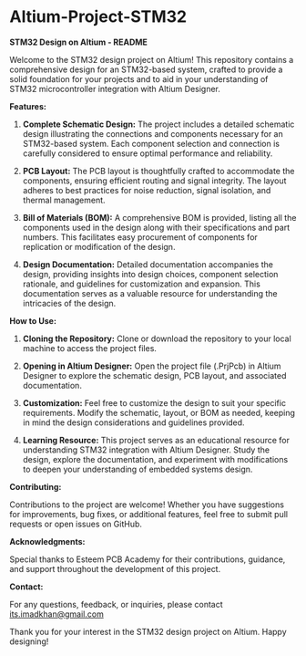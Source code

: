 # Altium-Project-STM32
**STM32 Design on Altium - README**

Welcome to the STM32 design project on Altium! This repository contains a comprehensive design for an STM32-based system, crafted to provide a solid foundation for your projects and to aid in your understanding of STM32 microcontroller integration with Altium Designer.

**Features:**

1. **Complete Schematic Design:** The project includes a detailed schematic design illustrating the connections and components necessary for an STM32-based system. Each component selection and connection is carefully considered to ensure optimal performance and reliability.

2. **PCB Layout:** The PCB layout is thoughtfully crafted to accommodate the components, ensuring efficient routing and signal integrity. The layout adheres to best practices for noise reduction, signal isolation, and thermal management.

3. **Bill of Materials (BOM):** A comprehensive BOM is provided, listing all the components used in the design along with their specifications and part numbers. This facilitates easy procurement of components for replication or modification of the design.

4. **Design Documentation:** Detailed documentation accompanies the design, providing insights into design choices, component selection rationale, and guidelines for customization and expansion. This documentation serves as a valuable resource for understanding the intricacies of the design.

**How to Use:**

1. **Cloning the Repository:** Clone or download the repository to your local machine to access the project files.

2. **Opening in Altium Designer:** Open the project file (.PrjPcb) in Altium Designer to explore the schematic design, PCB layout, and associated documentation.

3. **Customization:** Feel free to customize the design to suit your specific requirements. Modify the schematic, layout, or BOM as needed, keeping in mind the design considerations and guidelines provided.

4. **Learning Resource:** This project serves as an educational resource for understanding STM32 integration with Altium Designer. Study the design, explore the documentation, and experiment with modifications to deepen your understanding of embedded systems design.

**Contributing:**

Contributions to the project are welcome! Whether you have suggestions for improvements, bug fixes, or additional features, feel free to submit pull requests or open issues on GitHub.



**Acknowledgments:**

Special thanks to Esteem PCB Academy for their contributions, guidance, and support throughout the development of this project.

**Contact:**

For any questions, feedback, or inquiries, please contact its.imadkhan@gmail.com

Thank you for your interest in the STM32 design project on Altium. Happy designing!
